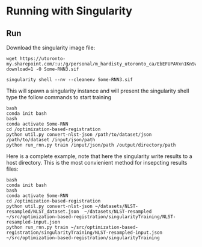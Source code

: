 # Running with Singularity

## Run

Download the singularity image file:

```
wget https://utoronto-my.sharepoint.com/:u:/g/personal/m_hardisty_utoronto_ca/EbEFUPAVxn1KnSwk8wzvfi8Bb1fvGKE4nxDmufSJYQ2hmg?download=1 -O Some-RNN3.sif
```



```
singularity shell --nv --cleanenv Some-RNN3.sif
```

This will spawn a singularity instance and will present the singularity shell type the follow commands to start training

```
bash
conda init bash
bash
conda activate Some-RNN
cd /optimization-based-registration
python util.py convert-nlst-json /path/to/dataset/json /path/to/dataset /input/json/path
python run_rnn.py train /input/json/path /output/directory/path
```

Here is a complete example, note that here the singularity write results to a host directory.  This is the most convienient method for insepcting results files:
```
bash
conda init bash
bash
conda activate Some-RNN
cd /optimization-based-registration
python util.py convert-nlst-json ~/datasets/NLST-resampled/NLST_dataset.json  ~/datasets/NLST-resampled   ~/src/optimization-based-registration/singularityTraining/NLST-resampled-input.json
python run_rnn.py train ~/src/optimization-based-registration/singularityTraining/NLST-resampled-input.json ~/src/optimization-based-registration/singularityTraining
```
